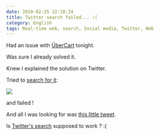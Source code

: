 ```yaml
---
date: 2010-02-25 22:18:24
title: Twitter search failed... :(
category: English
tags: Real-time web, search, Social media, Twitter, Web
---
```


Had an issue with [ÜberCart](http://www.ubercart.org/) tonight.

Was sure I already solved it.

Knew I explained the solution on Twitter.

Tried to [search for it](http://search.twitter.com/search?q=ubercart+from%3Akdeldycke):

![](/uploads/2010/failed-twitter-search.png)

and failed !

And all I was looking for was [this little tweet](http://twitter.com/kdeldycke/status/1508913388).

Is [Twitter's search](http://search.twitter.com) supposed to work ? :(
